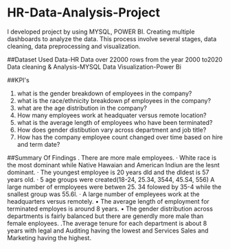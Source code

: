 # HR-Data-Analysis-Project
I developed project by using MYSQL, POWER BI. Creating multiple dashboards to analyze the data. This process involve several stages, data cleaning, data preprocessing and visualization.

##Dataset Used
Data-HR Data over 22000 rows from the year 2000 to2020
Data cleaning & Analysis-MYSQL
Data Visualization-Power Bi

##KPI's
1. what is the gender breakdown of employees in the company?
2. what is the race/ethnicity breakdown pf employees in the company?
3. what are the age distribution in the company?
4. How many employees work at headquater versus remote location?
5. what is the average length of employees who have been terminated?
6. How does gender distibution vary across department and job title?
7. How has the company employee count changed over time based on hire and term date?

##Summary Of Findings
.  There are more male employees.
·  White race is the most dominant while Native Hawaian and American Indiun are the lesnt dominant.
·  The youngest employee is 20 years dld and the dldest is 57 years old.
·  5 age groups were created(18-24, 25.34, 3544, 45.S4, 556) A large number of ermployees were betwen 25.
   34 folowed by 35-4 while the snallest group was 55.6l.
·  A large number of empleyees work at the headquarters versus remotely.
•  The average length of employment for terminated employes is around 8 years.
•  The gender distribution across departments is fairly balanced but there are generdly more male than female
   enployees.
.The average tenure for each department is about 8 years with legal and Auditing having the lowest and
Services Sales and Marketing having the highest.

 
